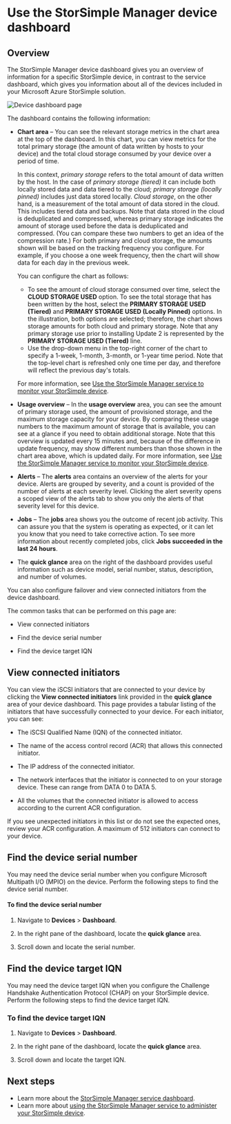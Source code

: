 <properties
   pageTitle="Use the StorSimple Manager device dashboard | Microsoft Azure"
   description="Describes the StorSimple Manager service device dashboard and how to use it to view storage metrics and connected initiators and find the serial number and IQN."
   services="storsimple"
   documentationCenter="NA"
   authors="alkohli"
   manager="carmonm"
   editor="" />
<tags
   ms.service="storsimple"
   ms.devlang="NA"
   ms.topic="article"
   ms.tgt_pltfrm="NA"
   ms.workload="TBD"
   ms.date="05/02/2016"
   ms.author="alkohli" />

# Use the StorSimple Manager device dashboard

## Overview

The StorSimple Manager device dashboard gives you an overview of information for a specific  StorSimple device, in contrast to the service dashboard, which gives you information about all of the devices included in your Microsoft Azure StorSimple solution.

![Device dashboard page](./media/storsimple-device-dashboard/StorSimple_DeviceDashbaord1M.png)

The dashboard contains the following information:

- **Chart area** – You can see the relevant storage metrics in the chart area at the top of the dashboard. In this chart, you can view metrics for the total primary storage (the amount of data written by hosts to your device) and the total cloud storage consumed by your device over a period of time.

     In this context, *primary storage* refers to the total amount of data written by the host. In the case of *primary storage (tiered)* it can include both locally stored data and data tiered to the cloud; *primary storage (locally pinned)* includes just data stored locally. *Cloud storage*, on the other hand, is a measurement of the total amount of data stored in the cloud. This includes tiered data and backups. Note that data stored in the cloud is deduplicated and compressed, whereas primary storage indicates the amount of storage used before the data is deduplicated and compressed. (You can compare these two numbers to get an idea of the compression rate.) For both primary and cloud storage, the amounts shown will be based on the tracking frequency you configure. For example, if you choose a one week frequency, then the chart will show data for each day in the previous week.

	 You can configure the chart as follows:

	 - To see the amount of cloud storage consumed over time, select the **CLOUD STORAGE USED** option. To see the total storage that has been written by the host, select the **PRIMARY STORAGE USED (Tiered)** and **PRIMARY STORAGE USED (Locally Pinned)** options. In the illustration, both options are selected; therefore, the chart shows storage amounts for both cloud and primary storage. Note that any primary storage use prior to installing Update 2 is represented by the **PRIMARY STORAGE USED (Tiered)** line.
	 - Use the drop-down menu in the top-right corner of the chart to specify a 1-week, 1-month, 3-month, or 1-year time period. Note that the top-level chart is refreshed only one time per day, and therefore will reflect the previous day's totals.

     For more information, see [Use the StorSimple Manager service to monitor your StorSimple device](storsimple-monitor-device.md).

- **Usage overview** – In the **usage overview** area, you can see the amount of primary storage used, the amount of provisioned storage, and the maximum storage capacity for your device. By comparing these usage numbers to the maximum amount of storage that is available, you can see at a glance if you need to obtain additional storage. Note that this overview is updated every 15 minutes and, because of the difference in update frequency, may show different numbers than those shown in the chart area above, which is updated daily. For more information, see [Use the StorSimple Manager service to monitor your StorSimple device](storsimple-monitor-device.md).


- **Alerts** – The **alerts** area contains an overview of the alerts for your device. Alerts are grouped by severity, and a count is provided of the number of alerts at each severity level. Clicking the alert severity opens a scoped view of the alerts tab to show you only the alerts of that severity level for this device.

- **Jobs** – The **jobs** area shows you the outcome of recent job activity. This can assure you that the system is operating as expected, or it can let you know that you need to take corrective action. To see more information about recently completed jobs, click **Jobs succeeded in the last 24 hours**.

- The **quick glance** area on the right of the dashboard provides useful information such as device model, serial number, status, description, and number of volumes.

You can also configure failover and view connected initiators from the device dashboard.

The common tasks that can be performed on this page are:

- View connected initiators

- Find the device serial number

- Find the device target IQN

## View connected initiators

You can view the iSCSI initiators that are connected to your device by clicking the **View connected initiators** link provided in the **quick glance** area of your device dashboard. This page provides a tabular listing of the initiators that have successfully connected to your device. For each initiator, you can see:

- The iSCSI Qualified Name (IQN) of the connected initiator.

- The name of the access control record (ACR) that allows this connected initiator.

- The IP address of the connected initiator.

- The network interfaces that the initiator is connected to on your storage device. These can range from DATA 0 to DATA 5.

- All the volumes that the connected initiator is allowed to access according to the current ACR configuration.

If you see unexpected initiators in this list or do not see the expected ones, review your ACR configuration. A maximum of 512 initiators can connect to your device.

## Find the device serial number

You may need the device serial number when you configure Microsoft Multipath I/O (MPIO) on the device. Perform the following steps to find the device serial number.

#### To find the device serial number

1. Navigate to **Devices** > **Dashboard**.

2. In the right pane of the dashboard, locate the **quick glance** area.

3. Scroll down and locate the serial number.

## Find the device target IQN

You may need the device target IQN when you configure the Challenge Handshake Authentication Protocol (CHAP) on your StorSimple device. Perform the following steps to find the device target IQN.

### To find the device target IQN

1. Navigate to **Devices** > **Dashboard**.

1. In the right pane of the dashboard, locate the **quick glance** area.

1. Scroll down and locate the target IQN.

## Next steps

- Learn more about the [StorSimple Manager service dashboard](storsimple-service-dashboard.md).
- Learn more about [using the StorSimple Manager service to administer your StorSimple device](storsimple-manager-service-administration.md).
